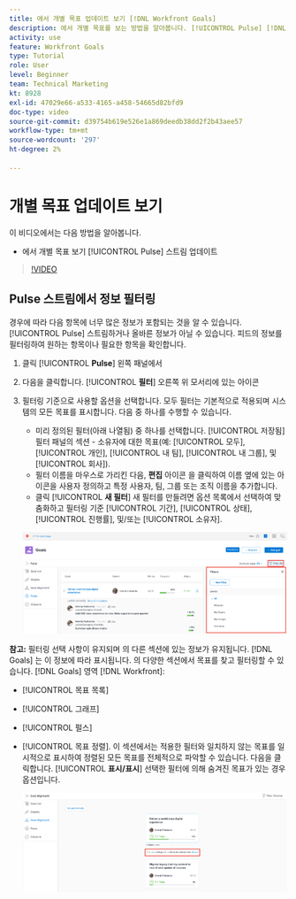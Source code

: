 ```yaml
---
title: 에서 개별 목표 업데이트 보기 [!DNL Workfront Goals]
description: 에서 개별 목표를 보는 방법을 알아봅니다. [!UICONTROL Pulse] [!DNL Goals]에서 스트림을 업데이트합니다.
activity: use
feature: Workfront Goals
type: Tutorial
role: User
level: Beginner
team: Technical Marketing
kt: 8928
exl-id: 47029e66-a533-4165-a458-54665d82bfd9
doc-type: video
source-git-commit: d39754b619e526e1a869deedb38dd2f2b43aee57
workflow-type: tm+mt
source-wordcount: '297'
ht-degree: 2%

---
```


# 개별 목표 업데이트 보기

이 비디오에서는 다음 방법을 알아봅니다.

* 에서 개별 목표 보기 [!UICONTROL Pulse] 스트림 업데이트

>[!VIDEO](https://video.tv.adobe.com/v/335200/?quality=12)

## Pulse 스트림에서 정보 필터링

경우에 따라 다음 항목에 너무 많은 정보가 포함되는 것을 알 수 있습니다. [!UICONTROL Pulse] 스트림하거나 올바른 정보가 아닐 수 있습니다. 피드의 정보를 필터링하여 원하는 항목이나 필요한 항목을 확인합니다.

1. 클릭 [!UICONTROL **Pulse**] 왼쪽 패널에서
1. 다음을 클릭합니다. [!UICONTROL **필터**] 오른쪽 위 모서리에 있는 아이콘
1. 필터링 기준으로 사용할 옵션을 선택합니다. 모두 필터는 기본적으로 적용되며 시스템의 모든 목표를 표시합니다. 다음 중 하나를 수행할 수 있습니다.

   * 미리 정의된 필터(아래 나열됨) 중 하나를 선택합니다. [!UICONTROL 저장됨] 필터 패널의 섹션 - 소유자에 대한 목표(예: [!UICONTROL 모두], [!UICONTROL 개인], [!UICONTROL 내 팀], [!UICONTROL 내 그룹], 및 [!UICONTROL 회사]).
   * 필터 이름을 마우스로 가리킨 다음, **편집** 아이콘 을 클릭하여 이름 옆에 있는 아이콘을 사용자 정의하고 특정 사용자, 팀, 그룹 또는 조직 이름을 추가합니다.
   * 클릭 [!UICONTROL **새 필터**] 새 필터를 만들려면 옵션 목록에서 선택하여 맞춤화하고 필터링 기준 [!UICONTROL 기간], [!UICONTROL 상태], [!UICONTROL 진행률], 및/또는 [!UICONTROL 소유자].

   ![의 이미지 [!UICONTROL 필터] 패널 위치 [!DNL Workfront Goals]](assets/18-workfront-goals-pulse-stream.png)

**참고:** 필터링 선택 사항이 유지되며 의 다른 섹션에 있는 정보가 유지됩니다. [!DNL Goals] 는 이 정보에 따라 표시됩니다. 의 다양한 섹션에서 목표를 찾고 필터링할 수 있습니다. [!DNL Goals] 영역 [!DNL Workfront]:

* [!UICONTROL 목표 목록]
* [!UICONTROL 그래프]
* [!UICONTROL 펄스]
* [!UICONTROL 목표 정렬]. 이 섹션에서는 적용한 필터와 일치하지 않는 목표를 일시적으로 표시하여 정렬된 모든 목표를 전체적으로 파악할 수 있습니다. 다음을 클릭합니다. [!UICONTROL **표시/표시**] 선택한 필터에 의해 숨겨진 목표가 있는 경우 옵션입니다.

   ![](assets/19-workfront-goals-filter-show-it.png)
